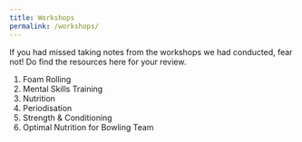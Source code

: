 ```yaml
---
title: Workshops
permalink: /workshops/
---
```

If you had missed taking notes from the workshops we had conducted, fear not! Do find the resources here for your review.

1. Foam Rolling [](/files/workshops-by-tp/Sports%20Leaders%20Workshop%202021_Recovery.pdf)
2. Mental Skills Training [](/files/workshops-by-tp/Sports%20Leaders%20Workshop_Mental%20Skills.pdf)
3. Nutrition [](/files/workshops-by-tp/Sports%20Leaders%20Workshop%202021_Nutrition.pdf)
5. Periodisation [](/files/workshops-by-tp/Sports%20Leaders%20Workhop_Periodisation.pdf)
6. Strength & Conditioning [](/files/workshops-by-tp/Sports%20Leaders%20Workshop%202021_SnC.pdf)
7. Optimal Nutrition for Bowling Team [](/files/workshops-by-tp/Nutrition%20for%20Bowling%20Team.pdf)